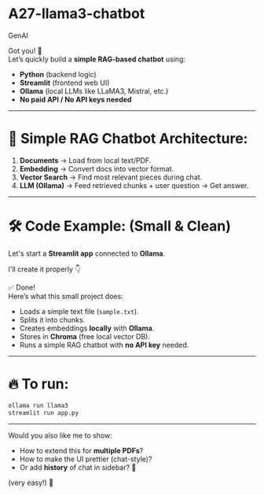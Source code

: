 # A27-llama3-chatbot
GenAI


Got you! 🎯  
Let’s quickly build a **simple RAG-based chatbot** using:

- **Python** (backend logic)  
- **Streamlit** (frontend web UI)  
- **Ollama** (local LLMs like LLaMA3, Mistral, etc.)  
- **No paid API / No API keys needed**

---

# 🚀 Simple RAG Chatbot Architecture:

1. **Documents** → Load from local text/PDF.  
2. **Embedding** → Convert docs into vector format.  
3. **Vector Search** → Find most relevant pieces during chat.  
4. **LLM (Ollama)** → Feed retrieved chunks + user question → Get answer.

---

# 🛠️ Code Example: (Small & Clean)

Let's start a **Streamlit app** connected to **Ollama**.

I'll create it properly 👇


✅ Done!  
Here’s what this small project does:
- Loads a simple text file (`sample.txt`).
- Splits it into chunks.
- Creates embeddings **locally** with **Ollama**.
- Stores in **Chroma** (free local vector DB).
- Runs a simple RAG chatbot with **no API key** needed.

---

# 🔥 To run:
```bash
ollama run llama3
streamlit run app.py
```

---
  
Would you also like me to show:
- How to extend this for **multiple PDFs**?
- How to make the UI prettier (chat-style)?
- Or add **history** of chat in sidebar? 🎯

(very easy!) 🚀
